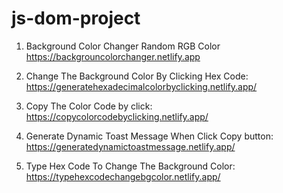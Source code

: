 # js-dom-project
 
1. Background Color Changer Random RGB Color https://backgrouncolorchanger.netlify.app


2. Change The Background Color By Clicking Hex Code: https://generatehexadecimalcolorbyclicking.netlify.app/

3. Copy The Color Code by click: https://copycolorcodebyclicking.netlify.app/

4. Generate Dynamic Toast Message When Click Copy  button: https://generatedynamictoastmessage.netlify.app/


5. Type Hex Code To Change The Background Color: https://typehexcodechangebgcolor.netlify.app/